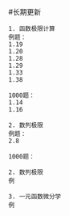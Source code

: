 #长期更新 

```
1. 函数极限计算
例题：
1.19
1.20
1.28
1.29
1.33
1.38

1000题：
1.14
1.16

2. 数列极限
例题：
2.8 

1000题：

```

```
2. 数列极限
例 
```

```
3. 一元函数微分学
例 
```
